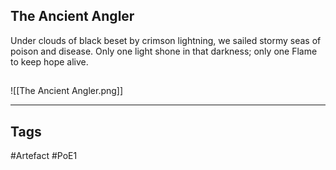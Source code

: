 ## The Ancient Angler
Under clouds of black beset by crimson lightning, we sailed stormy seas of poison and disease. Only one light shone in that darkness; only one Flame to keep hope alive.
##
![[The Ancient Angler.png]]

---
## Tags
#Artefact
#PoE1